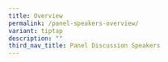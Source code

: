 ```yaml
---
title: Overview
permalink: /panel-speakers-overview/
variant: tiptap
description: ""
third_nav_title: Panel Discussion Speakers
---
```

